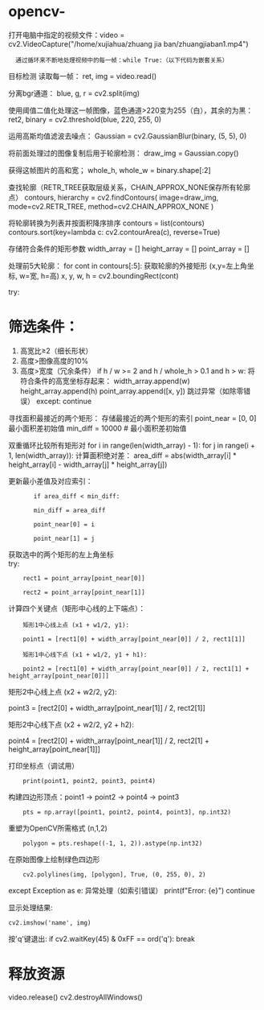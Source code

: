 # opencv-
打开电脑中指定的视频文件：video = cv2.VideoCapture("/home/xujiahua/zhuang jia ban/zhuangjiaban1.mp4")

      通过循环来不断地处理视频中的每一帧：while True:（以下代码为嵌套关系）

目标检测
读取每一帧：
ret, img = video.read()   

分离bgr通道：
 blue, g, r = cv2.split(img)

使用阈值二值化处理这一帧图像，蓝色通道>220变为255（白），其余的为黑：
ret2, binary = cv2.threshold(blue, 220, 255, 0)

运用高斯均值滤波去噪点：
Gaussian = cv2.GaussianBlur(binary, (5, 5), 0) 

将前面处理过的图像复制后用于轮廓检测：
draw_img = Gaussian.copy()

获得这帧图片的高和宽；
whole_h, whole_w = binary.shape[:2]

查找轮廓（RETR_TREE获取层级关系，CHAIN_APPROX_NONE保存所有轮廓点）
    contours, hierarchy = cv2.findContours(
        image=draw_img, 
        mode=cv2.RETR_TREE,
        method=cv2.CHAIN_APPROX_NONE
    )
    
将轮廓转换为列表并按面积降序排序
    contours = list(contours)
    contours.sort(key=lambda c: cv2.contourArea(c), reverse=True)
    
存储符合条件的矩形参数
    width_array = []
    height_array = []
    point_array = []
    
处理前5大轮廓：
    for cont in contours[:5]:
  获取轮廓的外接矩形 (x,y=左上角坐标, w=宽, h=高)
        x, y, w, h = cv2.boundingRect(cont)
        
  try:
  # 筛选条件：
  1. 高宽比≥2（细长形状）
  2. 高度>图像高度的10%
  3. 高度>宽度（冗余条件）
  if h / w >= 2 and h / whole_h > 0.1 and h > w:
将符合条件的高宽坐标存起来：
  width_array.append(w)
  height_array.append(h)
  point_array.append([x, y])
  跳过异常（如除零错误）
  except:
  continue  
    
寻找面积最接近的两个矩形：
   存储最接近的两个矩形的索引 point_near = [0, 0] 
   最小面积差初始值 min_diff = 10000  # 最小面积差初始值
    
双重循环比较所有矩形对
    for i in range(len(width_array) - 1):
        for j in range(i + 1, len(width_array)):
计算面积绝对差：
    area_diff = abs(width_array[i] * height_array[i] - width_array[j] * height_array[j])
            
更新最小差值及对应索引：
   
           if area_diff < min_diff:
            
           min_diff = area_diff
                
           point_near[0] = i
                
           point_near[1] = j
                

获取选中的两个矩形的左上角坐标    
try:
        
        rect1 = point_array[point_near[0]]
        
        rect2 = point_array[point_near[1]]
        
计算四个关键点（矩形中心线的上下端点）：

        矩形1中心线上点 (x1 + w1/2, y1):
        
        point1 = [rect1[0] + width_array[point_near[0]] / 2, rect1[1]]
        
        矩形1中心线下点 (x1 + w1/2, y1 + h1):
        
        point2 = [rect1[0] + width_array[point_near[0]] / 2, rect1[1] + height_array[point_near[0]]]
        
  矩形2中心线上点 (x2 + w2/2, y2):
  
  
  point3 = [rect2[0] + width_array[point_near[1]] / 2, rect2[1]]
  
  
  矩形2中心线下点 (x2 + w2/2, y2 + h2):
  
  
  point4 = [rect2[0] + width_array[point_near[1]] / 2, rect2[1] + height_array[point_near[1]]]
        
打印坐标点（调试用）
        
        print(point1, point2, point3, point4)
        
构建四边形顶点：point1 -> point2 -> point4 -> point3
        
        pts = np.array([point1, point2, point4, point3], np.int32)

重塑为OpenCV所需格式 (n,1,2)
        
        polygon = pts.reshape((-1, 1, 2)).astype(np.int32)
        
在原始图像上绘制绿色四边形
        
        cv2.polylines(img, [polygon], True, (0, 255, 0), 2)
        
except Exception as e:
        异常处理（如索引错误）
        print(f"Error: {e}")
        continue
    
显示处理结果:
    
    cv2.imshow('name', img)
    
按'q'键退出:
    if cv2.waitKey(45) & 0xFF == ord('q'):
        break

# 释放资源
video.release()
cv2.destroyAllWindows()




 
